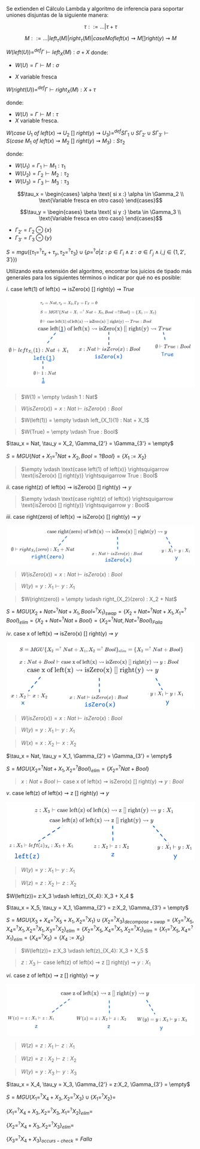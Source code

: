 Se extienden el Cálculo Lambda y algoritmo de inferencia para soportar uniones disjuntas de la siguiente manera:

```math
\tau ::= . . . | \tau + \tau
```

```math
M::= . . . | left_\tau (M ) | right_\tau (M ) | case M of left(x) \rightsquigarrow M [] right(y) \rightsquigarrow M
```

$W(left(U )) =^{def} \Gamma \vdash left_X (M ) : \sigma + X$
donde:
* $W(U ) = \Gamma \vdash M : \sigma$

* $X$ variable fresca

$W(right(U )) =^{def} \Gamma \vdash right_X (M ) : X + \tau$

donde:

* $W(U ) = \Gamma ⊢ M : \tau$
* $X$ variable fresca.

$W(case\ U_1\ of\ left(x) \rightsquigarrow U_2\ []\ right(y) \rightsquigarrow U_3 ) =^{def}
S\Gamma_1 \cup S\Gamma_{2'} ∪ S\Gamma_{3'} \vdash S(case\ M_1\ of\ left(x) \rightsquigarrow M_2\ []\ right(y) \rightsquigarrow M_3 ) : S\tau_2$

donde:

* $W(U_1 ) = \Gamma_1 \vdash M_1 : \tau_1$
* $W(U_2 ) = \Gamma_2 \vdash M_2 : \tau_2$
* $W(U_3) = \Gamma_3 ⊢ M_3 : \tau_3$

```math
\tau_x = \begin{cases}
\alpha \text{ si x :} \alpha \in \Gamma_2 \\
\text{Variable fresca en otro caso}
\end{cases}
```
```math
\tau_y = \begin{cases}
\beta \text{ si y :} \beta \in \Gamma_3 \\
\text{Variable fresca en otro caso}
\end{cases}
```

* $\Gamma_{2'} = \Gamma_2 \ominus \{x\}$
* $\Gamma_{3'} = \Gamma_3 \ominus \{y\}$


$S = mgu (\{\tau_1 =^? \tau_x + \tau_y , \tau_2 =^? \tau_3 \} \cup \{\rho =^? \sigma | z : \rho \in \Gamma_i \land z : \sigma \in \Gamma_j \land i, j \in \{1, 2' , 3' \}\})$

Utilizando esta extensión del algoritmo, encontrar los juicios de tipado más generales para los siguientes términos o indicar por qué no es posible:

$i.\ \text{case left(1) of left(x)} \rightsquigarrow \text{isZero(x) [] right(y)} \rightsquigarrow True$

![árbol](./img/image%20copy%209.png)

>$W(1) = \empty \vdash 1 : Nat$

>$W(isZero(x)) = x:Nat \vdash isZero(x) : Bool$

>$W(left(1)) = \empty \vdash left_{X_1}(1) :  Nat + X_1$

>$W(True) = \empty \vdash True : Bool$

$\tau_x = Nat, \tau_y = X_2, \Gamma_{2'} = \Gamma_{3'} = \empty$

$S = MGU \{Nat + X_1 =^? Nat + X_2, Bool =? Bool\}=\{X_1 := X_2\}$

>$\empty \vdash \text{case left(1) of left(x)} \rightsquigarrow \text{isZero(x) [] right(y)} \rightsquigarrow True : Bool$

$ii.\ \text{case right(z) of left(x)} \rightsquigarrow \text{isZero(x) [] right(y)} \rightsquigarrow y$

>$\empty \vdash \text{case right(z) of left(x)} \rightsquigarrow \text{isZero(x) [] right(y)} \rightsquigarrow y : Bool$

$iii.\ \text{case right(zero) of left(x)} \rightsquigarrow \text{isZero(x) [] right(y)} \rightsquigarrow y$

![árbol](./img/image%20copy%2010.png)

>$W(isZero(x)) = x:Nat \vdash isZero(x) : Bool$

>$W(y) = y:X_1 \vdash y : X_1$

>$W(right(zero)) = \empty \vdash right_{X_2}(zero) : X_2 + Nat$

$S = MGU\{X_2 + Nat =^? Nat + X_1,Bool =^? X_1\}_{swap} = \{X_2 + Nat =^? Nat + X_1,X_1 =^? Bool\}_{elim} = \{X_2 + Nat =^? Nat + Bool\} = \{X_2 =^? Nat, Nat =^? Bool\}_{Falla}$

$iv.\ \text{case x of left(x)} \rightsquigarrow \text{isZero(x) [] right(y)} \rightsquigarrow y$

![árbol](./img/image%20copy%2011.png)

>$W(isZero(x)) = x:Nat \vdash isZero(x) : Bool$

>$W(y) = y:X_1 \vdash y : X_1$

>$W(x) = x:X_2 \vdash x:X_2$

$\tau_x = Nat, \tau_y = X_1, \Gamma_{2'} = \Gamma_{3'} = \empty$

$S=MGU\{X_2 =^? Nat + X_1, X_2 =^? Bool\}_{elim} = \{X_2 =^? Nat + Bool\}$

>$x:Nat + Bool \vdash \text{case x of left(x)} \rightsquigarrow \text{isZero(x) [] right(y)} \rightsquigarrow y : Bool$

$v.\ \text{case left(z) of left(x)} \rightsquigarrow \text{z [] right(y)} \rightsquigarrow y$

![árbol](./img/image%20copy%2012.png)

>$W(y) = y:X_1 \vdash y : X_1$

>$W(z) = z:X_2 \vdash z:X_2$

$W(left(z))= z:X_3 \vdash left(z)_{X_4}: X_3 + X_4 $

$\tau_x = X_5, \tau_y = X_1, \Gamma_{2'} = z:X_2, \Gamma_{3'} = \empty$

$S=MGU\{X_3 + X_4 =^? X_5 + X_1, X_2 =^? X_1\} \cup \{X_2 =^? X_3\}_{decompose+swap} = \{X_3 =^? X_5,  X_4 =^? X_1,X_2 =^? X_1, X_3 =^? X_2\}_{elim} = \{X_2 =^? X_5,  X_4 =^? X_1, X_2 =^? X_1\}_{elim} = \{X_1 =^? X_5,  X_4 =^? X_1\}_{elim}=\{X_4 =^? X_5\} = \{X_4 := X_5\}$

>$W(left(z))= z:X_3 \vdash left(z)_{X_4}: X_3 + X_5 $

>$z:X_3 \vdash \text{case left(z) of left(x)} \rightsquigarrow \text{z [] right(y)} \rightsquigarrow y : X_1$

$vi.\ \text{case z of left(x)} \rightsquigarrow \text{z [] right(y)} \rightsquigarrow y$

![árbol](./img/image%20copy%2013.png)

>$W(z) = z:X_1 \vdash z:X_1$

>$W(z) = z:X_2 \vdash z : X_2$

>$W(y) = y:X_3 \vdash y : X_3$

$\tau_x = X_4, \tau_y = X_3, \Gamma_{2'} = z:X_2, \Gamma_{3'} = \empty$

$S=MGU\{X_1 =^? X_4 + X_3, X_2 =^? X_3\} \cup \{X_1 =^? X_2\} =$

$\{X_1 =^? X_4 + X_3, X_2 =^? X_3, X_1 =^? X_2\}_{elim} =$

$\{X_2 =^? X_4 + X_3, X_2 =^? X_3\}_{elim} =$

$\{X_3 =^? X_4 + X_3\}_{occurs-check} =Falla$
